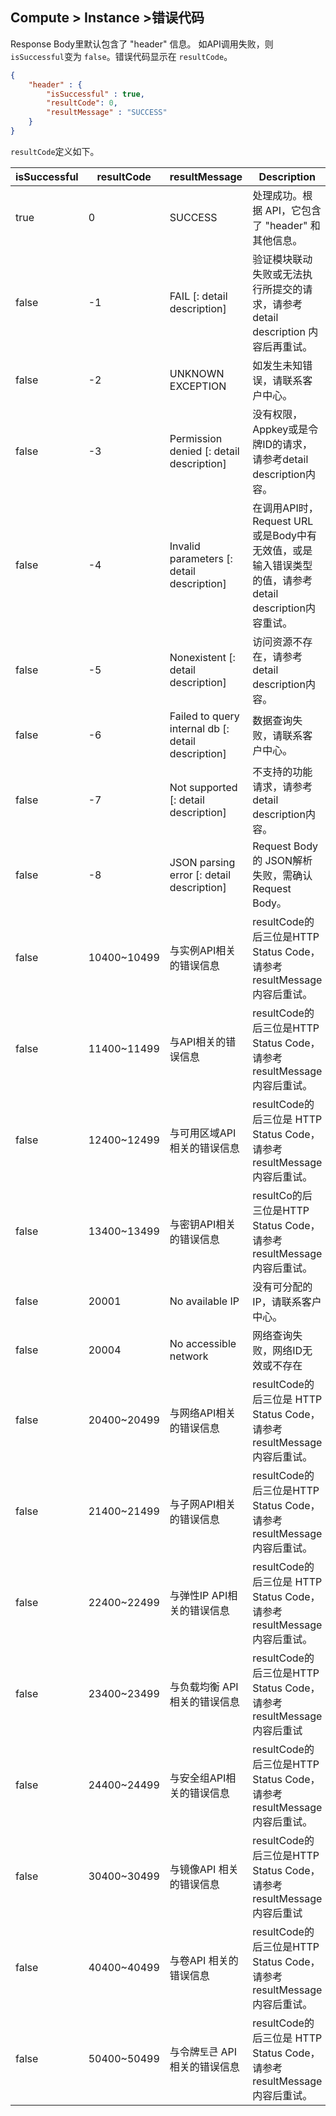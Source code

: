 ## Compute > Instance >错误代码

Response Body里默认包含了 "header" 信息。
如API调用失败，则`isSuccessful`变为 `false`。错误代码显示在 `resultCode`。 

```json
{
    "header" : {
        "isSuccessful" : true,
        "resultCode": 0,
        "resultMessage" : "SUCCESS"
    }
}
```

`resultCode`定义如下。

| isSuccessful | resultCode | resultMessage | Description |
| --- | --- | --- | --- |
| true | 0 | SUCCESS | 处理成功。根据 API，它包含了 "header" 和其他信息。
| false  | -1 | FAIL [: detail description] | 验证模块联动失败或无法执行所提交的请求，请参考detail description 内容后再重试。
| false | -2 | UNKNOWN EXCEPTION | 如发生未知错误，请联系客户中心。
| false | -3 | Permission denied [: detail description] | 没有权限， Appkey或是令牌ID的请求， 请参考detail description内容。
| false | -4 | Invalid parameters [: detail description] | 在调用API时， Request URL或是Body中有无效值，或是输入错误类型的值，请参考detail description内容重试。
| false | -5 | Nonexistent [: detail description] | 访问资源不存在，请参考detail description内容。
| false | -6 | Failed to query internal db [: detail description] | 数据查询失败，请联系客户中心。
| false | -7 | Not supported [: detail description] |不支持的功能请求，请参考detail description内容。
| false | -8 | JSON parsing error [: detail description] | Request Body的 JSON解析失败，需确认 Request Body。
| false | 10400~10499| 与实例API相关的错误信息 | resultCode的后三位是HTTP Status Code，请参考 resultMessage内容后重试。
| false | 11400~11499| 与API相关的错误信息 | resultCode的后三位是HTTP Status Code，请参考 resultMessage内容后重试。
| false | 12400~12499| 与可用区域API相关的错误信息 | resultCode的后三位是 HTTP Status Code，请参考 resultMessage内容后重试。
| false | 13400~13499| 与密钥API相关的错误信息 | resultCo的后三位是HTTP Status Code，请参考 resultMessage内容后重试。 
| false | 20001 | No available IP | 没有可分配的IP，请联系客户中心。
| false | 20004 | No accessible network | 网络查询失败，网络ID无效或不存在
| false | 20400~20499| 与网络API相关的错误信息 | resultCode的后三位是 HTTP Status Code，请参考 resultMessage内容后重试。
| false | 21400~21499| 与子网API相关的错误信息 | resultCode的后三位是HTTP Status Code，请参考 resultMessage内容后重试。
| false | 22400~22499| 与弹性IP API相关的错误信息 | resultCode的后三位是 HTTP Status Code，请参考 resultMessage内容后重试。
| false | 23400~23499| 与负载均衡 API相关的错误信息 | resultCode的后三位是HTTP Status Code，请参考 resultMessage内容后重试
| false | 24400~24499| 与安全组API相关的错误信息 | resultCode的后三位是HTTP Status Code，请参考 resultMessage内容后重试。
| false | 30400~30499| 与镜像API 相关的错误信息 | resultCode的后三位是HTTP Status Code，请参考 resultMessage内容后重试
| false | 40400~40499| 与卷API 相关的错误信息| resultCode的后三位是HTTP Status Code，请参考 resultMessage内容后重试。
| false | 50400~50499| 与令牌토큰 API相关的错误信息 | resultCode的后三位是 HTTP Status Code，请参考 resultMessage内容后重试。

